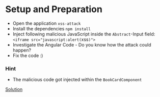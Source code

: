 # Setup and Preparation

- Open the application `xss-attack`
- Install the dependencies `npm install`
- Inject following malicious JavaScript inside the `Abstract`-Input field: `<iframe src="javascript:alert(`xss`)">`
- Investigate the Angular Code - Do you know how the attack could happen?
- Fix the code :)

### Hint

- The malicious code got injected within the `BookCardComponent`

[Solution](https://github.com/martinakraus/angular-security-intro-2025/commit/9f22a3ac1f0467f69e395e010878e88368f1f753)
